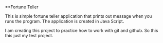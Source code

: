 \*\*Fortune Teller

This is simple fortune teller application that prints out message when you runs the program.
The application is created in Java Script.

I am creating this project to practice how to work with git and github. So this this just my test project.
